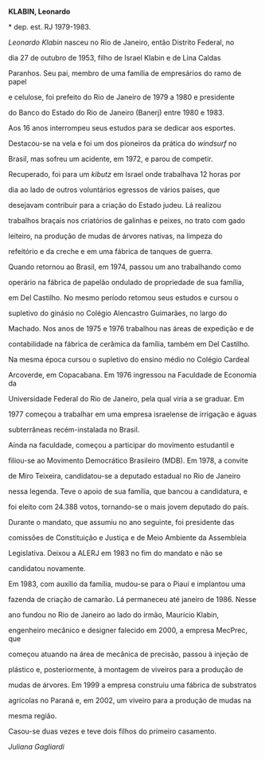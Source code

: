 **KLABIN, Leonardo**



\* dep. est. RJ 1979-1983.



*Leonardo Klabin* nasceu no Rio de Janeiro, então Distrito Federal, no

dia 27 de outubro de 1953, filho de Israel Klabin e de Lina Caldas

Paranhos. Seu pai, membro de uma família de empresários do ramo de papel

e celulose, foi prefeito do Rio de Janeiro de 1979 a 1980 e presidente

do Banco do Estado do Rio de Janeiro (Banerj) entre 1980 e 1983.



Aos 16 anos interrompeu seus estudos para se dedicar aos esportes.

Destacou-se na vela e foi um dos pioneiros da prática do *windsurf* no

Brasil, mas sofreu um acidente, em 1972, e parou de competir.

Recuperado, foi para um *kibutz* em Israel onde trabalhava 12 horas por

dia ao lado de outros voluntários egressos de vários países, que

desejavam contribuir para a criação do Estado judeu. Lá realizou

trabalhos braçais nos criatórios de galinhas e peixes, no trato com gado

leiteiro, na produção de mudas de árvores nativas, na limpeza do

refeitório e da creche e em uma fábrica de tanques de guerra.



Quando retornou ao Brasil, em 1974, passou um ano trabalhando como

operário na fábrica de papelão ondulado de propriedade de sua família,

em Del Castilho. No mesmo período retomou seus estudos e cursou o

supletivo do ginásio no Colégio Alencastro Guimarães, no largo do

Machado. Nos anos de 1975 e 1976 trabalhou nas áreas de expedição e de

contabilidade na fábrica de cerâmica da família, também em Del Castilho.

Na mesma época cursou o supletivo do ensino médio no Colégio Cardeal

Arcoverde, em Copacabana. Em 1976 ingressou na Faculdade de Economia da

Universidade Federal do Rio de Janeiro, pela qual viria a se graduar. Em

1977 começou a trabalhar em uma empresa israelense de irrigação e águas

subterrâneas recém-instalada no Brasil.



Ainda na faculdade, começou a participar do movimento estudantil e

filiou-se ao Movimento Democrático Brasileiro (MDB). Em 1978, a convite

de Miro Teixeira, candidatou-se a deputado estadual no Rio de Janeiro

nessa legenda. Teve o apoio de sua família, que bancou a candidatura, e

foi eleito com 24.388 votos, tornando-se o mais jovem deputado do país.

Durante o mandato, que assumiu no ano seguinte, foi presidente das

comissões de Constituição e Justiça e de Meio Ambiente da Assembleia

Legislativa. Deixou a ALERJ em 1983 no fim do mandato e não se

candidatou novamente.



Em 1983, com auxílio da família, mudou-se para o Piauí e implantou uma

fazenda de criação de camarão. Lá permaneceu até janeiro de 1986. Nesse

ano fundou no Rio de Janeiro ao lado do irmão, Maurício Klabin,

engenheiro mecânico e designer falecido em 2000, a empresa MecPrec, que

começou atuando na área de mecânica de precisão, passou à injeção de

plástico e, posteriormente, à montagem de viveiros para a produção de

mudas de árvores. Em 1999 a empresa construiu uma fábrica de substratos

agrícolas no Paraná e, em 2002, um viveiro para a produção de mudas na

mesma região.



Casou-se duas vezes e teve dois filhos do primeiro casamento.



*Juliana Gagliardi*



